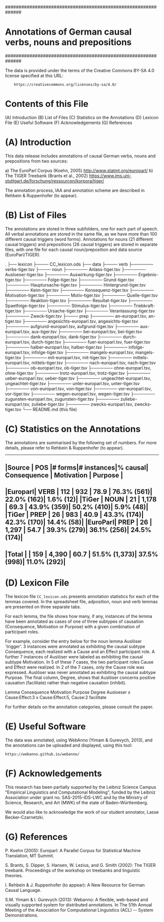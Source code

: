 ##############################################################
# Annotations of German causal verbs, nouns and prepositions #
##############################################################

The data is provided under the terms of the Creative Commons BY-SA 
4.0 license specified at this URL:
  
        https://creativecommons.org/licenses/by-sa/4.0/


Contents of this File
=====================

(A) Introduction
(B) List of Files
(C) Statistics on the Annotations
(D) Lexicon File
(E) Useful Software
(F) Acknowledgements
(G) References


(A) Introduction
=================

This data release includes annotations of causal German verbs, 
nouns and prepositions from two sources:

a) The EuroParl Corpus (Koehn, 2005)
	http://www.statmt.org/europarl/
b) The TIGER Treebank (Brants et al., 2002)
	https://www.ims.uni-stuttgart.de/forschung/ressourcen/korpora/tiger/

The annotation process, IAA and annotation scheme are described 
in Rehbein & Ruppenhofer (to appear).


(B) List of Files
=================

The annotations are stored in three subfolders, one for each 
part of speech. All verbal annotations are stored in the same 
file, as we have more than 100 different causal triggers (word 
forms). Annotations for nouns (21 different causal triggers) 
and prepositions (26 causal triggers) are stored in separate 
files, with one file for each causal noun/preposition and data 
source (EuroParl/TIGER).

.
├── lexicon
├──── CC_lexicon.ods
├── data
├──── verb
├─────── verbs-tiger.tsv
├──── noun
├─────── Anlass-tiger.tsv
├─────── Ausloeser-tiger.tsv
├─────── Auswirkung-tiger.tsv
├─────── Ergebnis-tiger.tsv
├─────── Folge-tiger.tsv
├─────── Grund-tiger.tsv
├─────── Hauptursache-tiger.tsv
├─────── Hintergrund-tiger.tsv
├─────── Keim-tiger.tsv
├─────── Konsequenz-tiger.tsv
├─────── Motivation-tiger.tsv
├─────── Motiv-tiger.tsv
├─────── Quelle-tiger.tsv
├─────── Reaktion-tiger.tsv
├─────── Resultat-tiger.tsv
├─────── Spaetfolge-tiger.tsv
├─────── Stimulus-tiger.tsv
├─────── Triebkraft-tiger.tsv
├─────── Ursache-tiger.tsv
├─────── Veranlassung-tiger.tsv
├─────── Zweck-tiger.tsv
├──── prep 
├─────── an-europarl.tsv, an-tiger.tsv
├─────── angesichts-europarl.tsv, angesichts-tiger.tsv
├─────── aufgrund-europarl.tsv, aufgrund-tiger.tsv
├─────── aus-europarl.tsv, aus-tiger.tsv
├─────── bei-europarl.tsv, bei-tiger.tsv
├─────── dank-europarl.tsv, dank-tiger.tsv
├─────── durch-europarl.tsv, durch-tiger.tsv
├─────── fuer-europarl.tsv, fuer-tiger.tsv
├─────── halber-europarl.tsv, halber-tiger.tsv
├─────── infolge-europarl.tsv, infolge-tiger.tsv
├─────── mangels-europarl.tsv, mangels-tiger.tsv
├─────── mit-europarl.tsv, mit-tiger.tsv
├─────── mittels-europarl.tsv, mittels-tiger.tsv
├─────── nach-europarl.tsv, nach-tiger.tsv
├─────── ob-europarl.tsv, ob-tiger.tsv
├─────── ohne-europarl.tsv, ohne-tiger.tsv
├─────── trotz-europarl.tsv, trotz-tiger.tsv
├─────── ueber-europarl.tsv, ueber-tiger.tsv
├─────── ungeachtet-europarl.tsv, ungeachtet-tiger.tsv
├─────── unter-europarl.tsv, unter-tiger.tsv
├─────── von-europarl.tsv, von-tiger.tsv
├─────── vor-europarl.tsv, vor-tiger.tsv
├─────── wegen-europarl.tsv, wegen-tiger.tsv
├─────── zugunsten-europarl.tsv, zugunsten-tiger.tsv
├─────── zuliebe-europarl.tsv, zuliebe-tiger.tsv
├─────── zwecks-europarl.tsv, zwecks-tiger.tsv
└── README.md  (this file)


(C) Statistics on the Annotations
=================================

The annotations are summarised by the following set of numbers. 
For more details, please refer to Rehbein & Ruppenhofer (to appear).

---------------------------------------------------------------------------------------
|Source  | POS  |# forms|# instances|% causal| Consequence  | Motivation | Purpose    |
---------------------------------------------------------------------------------------
|Europarl| VERB |   112 |       932 |   78.9 | 76.3%   (561)| 22.0% (162)|  1.6%  (12)|
|TiGer 	 | NOUN |    21 |     1,178 |   69.3 | 43.9%   (359)| 50.2% (410)|  5.9%  (48)|
|TiGer 	 | PREP |    26 |       983 |   40.9 | 43.3%   (174)| 42.3% (170)| 14.4%  (58)|
|EuroParl| PREP |    26 |     1,297 |   54.7 | 39.3%   (279)| 36.1% (256)| 24.5% (174)|
---------------------------------------------------------------------------------------
|Total 	 |	|   159 |     4,390 |   60.7 | 51.5% (1,373)| 37.5% (998)| 11.0% (292)| 
---------------------------------------------------------------------------------------



(D) Lexicon File
================

The lexicon file `CC_lexicon.ods` presents annotation statistics for each of the lemmas covered.
In the spreadsheet file, adposition, noun and verb lemmas are presented on three separate tabs.

For each lemma, the file shows how many, if any, instances of the lemma have been annotated as 
cases of one of three subtypes of causation (Consequence, Motivation or Purpose) with a given 
combination of participant roles. 

For example, consider the entry below for the noun lemma  Auslöser `trigger'. 
3 instances were annotated as exhibiting the causal subtype Consequence, each realized with a 
Cause and an Effect participant role. A further 7 instances of Auslöser were labeled as 
exhibiting the causal subtype Motivation. In 5 of these 7 cases, the two  participant roles 
Cause and Effect were realized. In 2 of the 7 cases, only the Cause role was expressed. 
Auslöser was never annotated as exhibiting the causal subtype Purpose.
The final column, Degree, shows that Auslöser concerns positive causation (facilitate) rather
than negative causation (inhibit).


Lemma			Consequence		Motivation		Purpose		Degree
Ausloeser	x	Cause:Effect:3	x	Cause:Effect:5, Cause:2			facilitate

For further details on the annotation categories, please consult the paper.


(E) Useful Software
===================

The data was annotated, using WebAnno (Yimam & Gurevych, 2013), 
and the annotations can be uploaded and displayed, using this tool:

    https://webanno.github.io/webanno/



(F) Acknowledgements
====================

This research has been partially supported by the Leibniz Science Campus 
"Empirical Linguistics and Computational Modeling", funded by the 
Leibniz Association under grant no. SAS-2015-IDS-LWC and by the Ministry 
of Science, Research, and Art (MWK) of the state of Baden-Württemberg.

We would also like to acknowledge the work of our student annotator, 
Lasse Becker-Czarnetzki.



(G) References
==============

P. Koehn (2005): Europarl: A Parallel Corpus for Statistical Machine Translation, MT Summit.

S. Brants, S. Dipper, S. Hansen, W. Lezius, and G. Smith (2002): The TIGER treebank. Proceedings of the workshop on treebanks and linguistic theories. 

I. Rehbein & J. Ruppenhofer (to appear): A New Resource for German Causal Language.

S.M. Yimam & I. Gurevych (2013): Webanno: A flexible, web-based and visually supported system for distributed annotations. In The 51th Annual Meeting of the Association for Computational Linguistics (ACL) -- System Demonstrations. 


